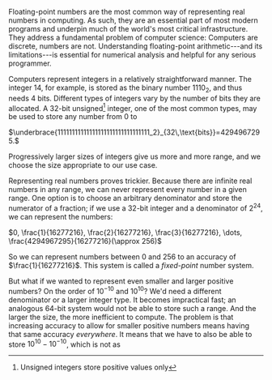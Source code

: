 Floating-point numbers are the most common way of representing real numbers in computing. As such, they are an essential part of most modern programs and underpin much of the world's most critical infrastructure. They address a fundamental problem of computer science: Computers are discrete, numbers are not. Understanding floating-point arithmetic---and its limitations---is essential for numerical analysis and helpful for any serious programmer.

Computers represent integers in a relatively straightforward manner. The integer $14$, for example, is stored as the binary number $1110_2$, and thus needs $4$ bits. Different types of integers vary by the number of bits they are allocated. A $32$-bit unsigned[^1] integer, one of the most common types, may be used to store any number from $0$ to

$\underbrace{11111111111111111111111111111111_2}_{32\,\text{bits}}=4294967295.$

Progressively larger sizes of integers give us more and more range, and we choose the size appropriate to our use case.

Representing real numbers proves trickier. Because there are infinite real numbers in any range, we can never represent every number in a given range. One option is to choose an arbitrary denominator and store the numerator of a fraction; if we use a $32$-bit integer and a denominator of $2^{24}$, we can represent the numbers:

$0, \frac{1}{16277216}, \frac{2}{16277216}, \frac{3}{16277216}, \dots, \frac{4294967295}{16277216}(\approx 256)$

So we can represent numbers between $0$ and $256$ to an accuracy of $\frac{1}{16277216}$. This system is called a *fixed-point* number system.

But what if we wanted to represent even smaller and larger positive numbers? On the order of $10^{-10}$ and $10^{10}$? We'd need a different denominator or a larger integer type. It becomes impractical fast; an analogous $64$-bit system would not be able to store such a range. And the larger the size, the more inefficient to compute. The problem is that increasing accuracy to allow for smaller positive numbers means having that same accuracy *everywhere*. It means that we have to also be able to store $10^{10}-10^{-10}$, which is not as 

[^1]: Unsigned integers store positive values only

<!--stackedit_data:
eyJoaXN0b3J5IjpbLTE2ODc5NDg0MjksLTMwODE4NzE2NSw2OD
Y2OTUxOTRdfQ==
-->